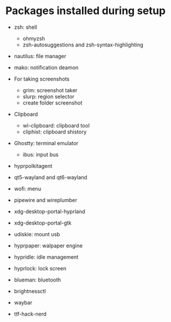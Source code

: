 # Packages installed during setup

* zsh: shell
    - ohmyzsh
    - zsh-autosuggestions and zsh-syntax-highlighting

* nautilus: file manager
* mako: notification deamon
* For taking screenshots
    - grim: screenshot taker
    - slurp: region selector
    - create folder screenshot
* Clipboard
    - wl-clipboard: clipboard tool
    - cliphist: clipboard shistory
* Ghostty: terminal emulator
    - ibus: input bus
* hyprpolkitagent
* qt5-wayland and qt6-wayland
* wofi: menu
* pipewire and wireplumber
* xdg-desktop-portal-hyprland
* xdg-desktop-portal-gtk
* udiskie: mount usb
* hyprpaper: walpaper engine
* hypridle: idle management
* hyprlock: lock screen
* blueman: bluetooth
* brightnessctl
* waybar
* ttf-hack-nerd